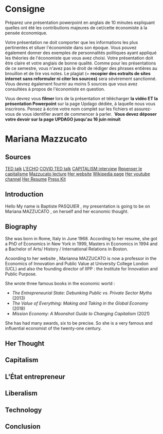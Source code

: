 # Consigne

Préparez une présentation powerpoint en anglais de 10 minutes expliquant quelles ont été les contributions majeures de cet/cette économiste à la pensée économique.

Votre présentation ne doit comporter que les informations les plus pertinentes et situer l'économiste dans son époque. Vous pouvez également donner des exemples de personnalités politiques ayant appliqué les théories de l'économiste que vous avez choisi. Votre présentation doit être claire et votre anglais de bonne qualité. Comme pour les présentations de ce semestre, vous n'avez pas le droit de rédiger des phrases entières au brouillon et de lire vos notes. Le plagiat (= **recopier des extraits de sites internet** **sans reformuler ni citer les sources)** sera sévèrement sanctionné. Vous devrez également fournir au moins 5 sources que vous avez consultées à propos de l'économiste en question.

Vous devrez vous **filmer** lors de la présentation et télécharger **la vidéo ET la présentation Powerpoint** sur la page Updago dédiée, à laquelle nous vous inscrirons. Pensez à écrire votre nom complet sur les fichiers et assurez-vous de vous identifier avant de commencer à parler.  **Vous devez déposer votre devoir sur la page UPDAGO jusqu'au 16 juin minuit**

# Mariana Mazzucato 

##  Sources

[TED talk](https://www.youtube.com/watch?v=uXrCeiQxWyc)
[L'ECHO](https://i.ytimg.com/vi/nnR5i6qhpdQ/hqdefault.jpg?sqp=-oaymwEcCOADEI4CSFXyq4qpAw4IARUAAIhCGAFwAcABBg==&rs=AOn4CLDW5NMkx-pwDCDpt5t_S6zfEyrwJg)
[COVID TED talk](https://www.youtube.com/watch?v=u3BZDx2dnSE)
[CAPITALISM interview](https://www.youtube.com/watch?v=zptr-wzH94M&pp=ugMICgJmchABGAE%3D)
[Repenser le capitalisme](https://www.youtube.com/watch?v=6DhZIaJYBa0&pp=ugMICgJmchABGAE%3D)
[Mazzucato lecture](https://www.youtube.com/watch?v=iqoBuoqIiYk)
[Her website](https://marianamazzucato.com/)
[Wikipedia page](https://fr.wikipedia.org/wiki/Mariana_Mazzucato)
[Her youtube channel](https://www.youtube.com/user/MarianaMazzucato)
[Her Resume](https://cms.marianamazzucato.com/wp-content/uploads/2021/05/CV-Mazzucato-2021-May.docx.pdf)
[Press Kit](https://cms.marianamazzucato.com/wp-content/uploads/2021/04/presskit_april2021.pdf)

## Introduction 
Hello My name is Baptiste PASQUIER , my presentation is going to be on Mariana MAZZUCATO , on herself and her economic thought.

## Biography 
She was born in Rome, Italy in June 1968. According to her resume, she got a PhD of Economics in New York in 1999, Masters in Economics in 1994 and a Bachelor of Arts/ History / International Relations in Boston. 

Acoording to her website , Marianna MAZZUCATO is now a professor in the Economics of Innovation and Public Value at University College London (UCL) and also the founding director of IIPP : the Institute for Innovation and Public Purpose. 

She wrote three famous books in the economic world : 
- _The Entrepreneurial State: Debunking Public vs. Private Sector Myths_ (2013)
- _The Value of Everything: Making and Taking in the Global Economy_ (2018)
- _Mission Economy: A Moonshot Guide to Changing Capitalism_ (2021)

She has had many awards, six to be precise. So she is a very famous and influential economist of the twenty-one century. 

## Her Thought 

## Capitalism 

## L'État entrepreneur

## Liberalism 

## Technology 

## Conclusion